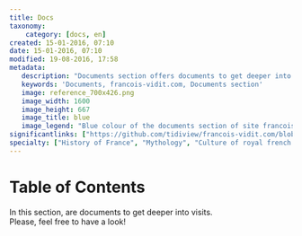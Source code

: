 ```yaml
---
title: Docs
taxonomy:
    category: [docs, en]
created: 15-01-2016, 07:10
date: 15-01-2016, 07:10
modified: 19-08-2016, 17:58
metadata:
   description: "Documents section offers documents to get deeper into visits"
   keywords: 'Documents, francois-vidit.com, Documents section'
   image: reference_700x426.png
   image_width: 1600
   image_height: 667
   image_title: blue
   image_legend: "Blue colour of the documents section of site francois-vidit.com"
significantlinks: ["https://github.com/tidiview/francois-vidit.com/blob/develop/user/sites/docs/pages/01.home/chapter.en.md"]
specialty: ["History of France", "Mythology", "Culture of royal french court", "Litterature of the Roman Empire", "Roman Imperial Litterature"]
---
```


# Table of Con<wbr>tents

In this section, are documents to get deeper into visits.  
Please, feel free to have a look!